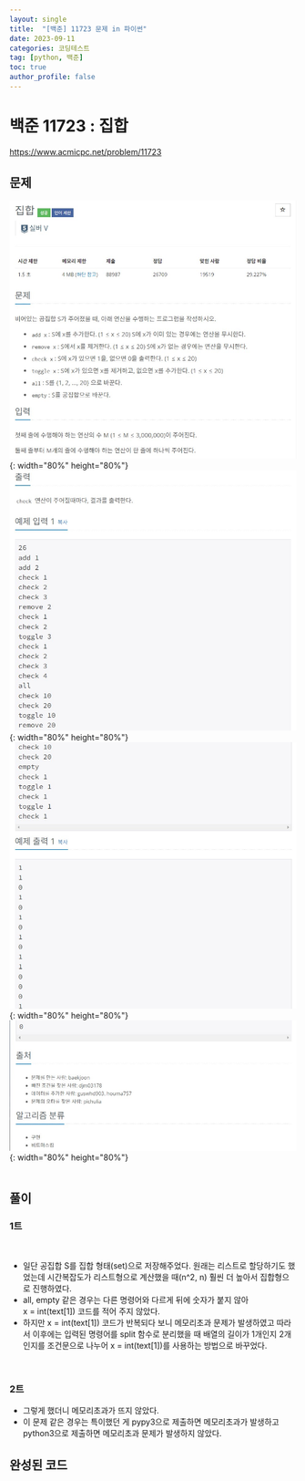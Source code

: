 ```yaml
---
layout: single
title:  "[백준] 11723 문제 in 파이썬"
date: 2023-09-11
categories: 코딩테스트
tag: [python, 백준]
toc: true
author_profile: false
---
```


# 백준 11723 : 집합
<a href="https://www.acmicpc.net/problem/11723">https://www.acmicpc.net/problem/11723</a>

## 문제
![1](/images/baekjoon/0911/11723/1.jpg){: width="80%" height="80%"}
![2](/images/baekjoon/0911/11723/2.jpg){: width="80%" height="80%"}
![3](/images/baekjoon/0911/11723/3.jpg){: width="80%" height="80%"}
![3](/images/baekjoon/0911/11723/4.jpg){: width="80%" height="80%"}
<br><br>

## 풀이
### 1트
<script src="https://gist.github.com/BEANyyy/eea7c1b56aa79dbec319f4aed090a1b9.js"></script><br>
- 일단 공집합 S를 집합 형태(set)으로 저장해주었다. 원래는 리스트로 할당하기도 했었는데 시간복잡도가 리스트형으로 계산했을 때(n^2, n) 훨씬 더 높아서 집합형으로 진행하였다.
- all, empty 같은 경우는 다른 명령어와 다르게 뒤에 숫자가 붙지 않아<br>
  x = int(text[1]) 코드를 적어 주지 않았다.
- 하지만 x = int(text[1]) 코드가 반복되다 보니 메모리초과 문제가 발생하였고 따라서 이후에는 입력된 명령어를 split 함수로 분리했을 때 배열의 길이가 1개인지 2개인지를 조건문으로 나누어 x = int(text[1])를 사용하는 방법으로 바꾸었다.
<br>

### 2트
<script src="https://gist.github.com/BEANyyy/a3f17890053270e3ce51e76df6ff46b5.js"></script>
- 그렇게 했더니 메모리초과가 뜨지 않았다.
- 이 문제 같은 경우는 특이했던 게 pypy3으로 제출하면 메모리초과가 발생하고 python3으로 제출하면 메모리초과 문제가 발생하지 않았다.

## 완성된 코드
<script src="https://gist.github.com/BEANyyy/a3f17890053270e3ce51e76df6ff46b5.js"></script>